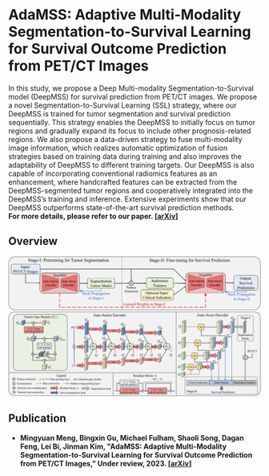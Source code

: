 # AdaMSS: Adaptive Multi-Modality Segmentation-to-Survival Learning for Survival Outcome Prediction from PET/CT Images
In this study, we propose a Deep Multi-modality Segmentation-to-Survival model (DeepMSS) for survival prediction from PET/CT images. We propose a novel Segmentation-to-Survival Learning (SSL) strategy, where our DeepMSS is trained for tumor segmentation and survival prediction sequentially. This strategy enables the DeepMSS to initially focus on tumor regions and gradually expand its focus to include other prognosis-related regions. We also propose a data-driven strategy to fuse multi-modality image information, which realizes automatic optimization of fusion strategies based on training data during training and also improves the adaptability of DeepMSS to different training targets. Our DeepMSS is also capable of incorporating conventional radiomics features as an enhancement, where handcrafted features can be extracted from the DeepMSS-segmented tumor regions and cooperatively integrated into the DeepMSS’s training and inference. Extensive experiments show that our DeepMSS outperforms state-of-the-art survival prediction methods.  
**For more details, please refer to our paper. [[arXiv](https://arxiv.org/abs/2305.09946)]**

## Overview
![workflow](https://github.com/MungoMeng/Survival-AdaMSS/blob/master/Figure/Overview.png)
![architecture](https://github.com/MungoMeng/Survival-AdaMSS/blob/master/Figure/Architecture.png)

## Publication
* **Mingyuan Meng, Bingxin Gu, Michael Fulham, Shaoli Song, Dagan Feng, Lei Bi, Jinman Kim, "AdaMSS: Adaptive Multi-Modality Segmentation-to-Survival Learning for Survival Outcome Prediction from PET/CT Images," Under review, 2023. [[arXiv](https://arxiv.org/abs/2305.09946)]**
